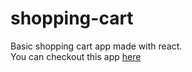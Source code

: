 # shopping-cart
Basic shopping cart app made with react.
<br>
You can checkout this app <a href ="https://rohitmirchandani.github.io/shopping-cart">here</a>
